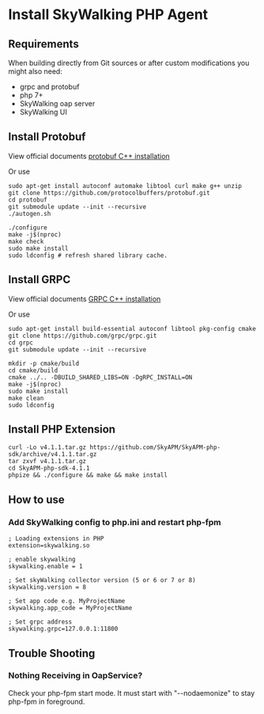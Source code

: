 # Install SkyWalking PHP Agent

## Requirements
When building directly from Git sources or after custom modifications you might also need:
* grpc and protobuf
* php 7+
* SkyWalking oap server
* SkyWalking UI

## Install Protobuf

View official documents [protobuf C++ installation](https://github.com/protocolbuffers/protobuf/blob/master/src/README.md)

Or use

```shell script
sudo apt-get install autoconf automake libtool curl make g++ unzip
git clone https://github.com/protocolbuffers/protobuf.git
cd protobuf
git submodule update --init --recursive
./autogen.sh

./configure
make -j$(nproc)
make check
sudo make install
sudo ldconfig # refresh shared library cache.
```

## Install GRPC

View official documents [GRPC C++ installation](https://github.com/grpc/grpc/blob/master/BUILDING.md)

Or use

```shell script
sudo apt-get install build-essential autoconf libtool pkg-config cmake
git clone https://github.com/grpc/grpc.git
cd grpc
git submodule update --init --recursive

mkdir -p cmake/build
cd cmake/build
cmake ../.. -DBUILD_SHARED_LIBS=ON -DgRPC_INSTALL=ON
make -j$(nproc)
sudo make install
make clean
sudo ldconfig
```

## Install PHP Extension
```shell script
curl -Lo v4.1.1.tar.gz https://github.com/SkyAPM/SkyAPM-php-sdk/archive/v4.1.1.tar.gz
tar zxvf v4.1.1.tar.gz
cd SkyAPM-php-sdk-4.1.1
phpize && ./configure && make && make install
```

## How to use

### Add SkyWalking config to php.ini and restart php-fpm

```shell script
; Loading extensions in PHP
extension=skywalking.so

; enable skywalking
skywalking.enable = 1

; Set skyWalking collector version (5 or 6 or 7 or 8)
skywalking.version = 8

; Set app code e.g. MyProjectName
skywalking.app_code = MyProjectName

; Set grpc address
skywalking.grpc=127.0.0.1:11800
```
## Trouble Shooting
### Nothing Receiving in OapService?
Check your php-fpm start mode. It must start with "--nodaemonize" to stay php-fpm in foreground.
